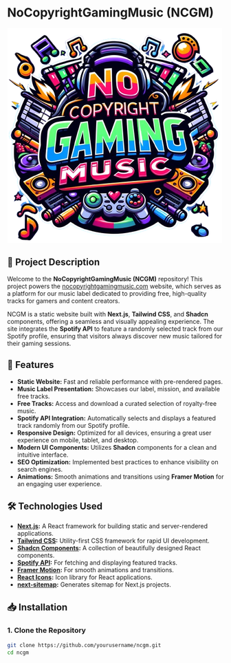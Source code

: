 # NoCopyrightGamingMusic (NCGM)

![NCGM Logo](public/logo.png)

## 📄 Project Description

Welcome to the **NoCopyrightGamingMusic (NCGM)** repository! This project powers the [nocopyrightgamingmusic.com](https://nocopyrightgamingmusic.com) website, which serves as a platform for our music label dedicated to providing free, high-quality tracks for gamers and content creators. 

NCGM is a static website built with **Next.js**, **Tailwind CSS**, and **Shadcn** components, offering a seamless and visually appealing experience. The site integrates the **Spotify API** to feature a randomly selected track from our Spotify profile, ensuring that visitors always discover new music tailored for their gaming sessions.

## 🚀 Features

- **Static Website:** Fast and reliable performance with pre-rendered pages.
- **Music Label Presentation:** Showcases our label, mission, and available free tracks.
- **Free Tracks:** Access and download a curated selection of royalty-free music.
- **Spotify API Integration:** Automatically selects and displays a featured track randomly from our Spotify profile.
- **Responsive Design:** Optimized for all devices, ensuring a great user experience on mobile, tablet, and desktop.
- **Modern UI Components:** Utilizes **Shadcn** components for a clean and intuitive interface.
- **SEO Optimization:** Implemented best practices to enhance visibility on search engines.
- **Animations:** Smooth animations and transitions using **Framer Motion** for an engaging user experience.

## 🛠️ Technologies Used

- **[Next.js](https://nextjs.org/):** A React framework for building static and server-rendered applications.
- **[Tailwind CSS](https://tailwindcss.com/):** Utility-first CSS framework for rapid UI development.
- **[Shadcn Components](https://ui.shadcn.com/):** A collection of beautifully designed React components.
- **[Spotify API](https://developer.spotify.com/documentation/web-api/):** For fetching and displaying featured tracks.
- **[Framer Motion](https://www.framer.com/motion/):** For smooth animations and transitions.
- **[React Icons](https://react-icons.github.io/react-icons/):** Icon library for React applications.
- **[next-sitemap](https://github.com/iamvishnusankar/next-sitemap):** Generates sitemap for Next.js projects.

## 📥 Installation

### 1. Clone the Repository

```bash
git clone https://github.com/yourusername/ncgm.git
cd ncgm
